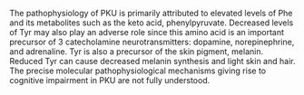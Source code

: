 The pathophysiology of PKU is primarily attributed to elevated levels of Phe and its metabolites such as the keto acid, phenylpyruvate. Decreased levels of Tyr may also play an adverse role since this amino acid is an important precursor of 3 catecholamine neurotransmitters: dopamine, norepinephrine, and adrenaline. Tyr is also a precursor of the skin pigment, melanin. Reduced Tyr can cause decreased melanin synthesis and light skin and hair. The precise molecular pathophysiological mechanisms giving rise to cognitive impairment in PKU are not fully understood.